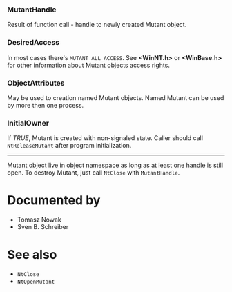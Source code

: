 ### MutantHandle

Result of function call - handle to newly created Mutant object.

### DesiredAccess

In most cases there's `MUTANT_ALL_ACCESS`. See **\<WinNT.h\>** or **\<WinBase.h\>** for other information about Mutant objects access rights.

### ObjectAttributes

May be used to creation named Mutant objects. Named Mutant can be used by more then one process.

### InitialOwner

If *TRUE*, Mutant is created with non-signaled state. Caller should call `NtReleaseMutant` after program initialization.

---

Mutant object live in object namespace as long as at least one handle is still open. To destroy Mutant, just call `NtClose` with `MutantHandle`.

# Documented by

* Tomasz Nowak
* Sven B. Schreiber

# See also

* `NtClose`
* `NtOpenMutant`
